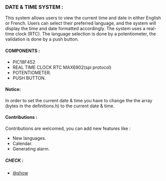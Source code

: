 ### DATE & TIME SYSTEM : 
This system allows users to view the current time and date in either English or French.
Users can select their preferred language, and the system will display the time and date formatted accordingly. The system uses a real-time clock (RTC).
The language selection is done by a potentiometer, the validation is done by a push button.

#### COMPONENTS : 
- PIC18F452
- REAL TIME CLOCK RTC MAX6902(spi protocol)
- POTENTIOMETER.
- PUSH BUTTON.

#### Notice:
In order to set the current date & time you have to change the the array (bytes in the definitions.h) to the current date & time.

#### Contributions : 
Contributions are welcomed, you can add new features like : 
- New languages.
- Calendar.
- Generating alarm.

##### CHECK : 
- [@show](https://github.com/0xaB26/realTimeClockSystem/blob/main/show.mp4)
